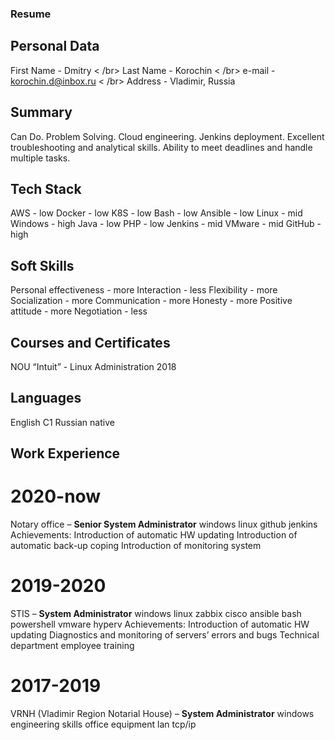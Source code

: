 ### Resume
## Personal Data
First Name - Dmitry < /br>
Last Name -	Korochin < /br>
e-mail - korochin.d@inbox.ru < /br>
Address -	Vladimir, Russia
## Summary
Can Do.
Problem Solving.
Cloud engineering.
Jenkins deployment.
Excellent troubleshooting and analytical skills.
Ability to meet deadlines and handle multiple tasks.
## Tech Stack
AWS - low
Docker -	low
K8S - low
Bash - low
Ansible - low
Linux - mid
Windows - high
Java - low
PHP - low
Jenkins - mid
VMware - mid
GitHub - high
## Soft Skills
Personal effectiveness - more
Interaction - less
Flexibility - more
Socialization - more
Communication - more
Honesty - more
Positive attitude - more
Negotiation - less
## Courses and Certificates
NOU “Intuit” - Linux Administration 2018
## Languages
English				C1
Russian				native
## Work Experience
# 2020-now
Notary office – **Senior System Administrator**
windows linux github jenkins
Achievements:
Introduction of automatic HW updating 
Introduction of automatic back-up coping
Introduction of monitoring system
# 2019-2020
STIS – **System Administrator**
windows linux zabbix cisco ansible bash powershell vmware hyperv
Achievements:
Introduction of automatic HW updating 
Diagnostics and monitoring of servers’ errors and bugs
Technical department employee training 
# 2017-2019
VRNH (Vladimir Region Notarial House) – **System Administrator**
windows engineering skills office equipment lan tcp/ip

